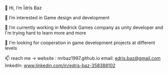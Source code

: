 👋 Hi, I’m Îdrîs Baz

👀 I’m interested in Game design and development

🌱 I’m currently working in Medrick Games company as unity developer and I'm trying hard to learn more and more

💞️ I'm looking for cooperation in game development projects at different levels

📫 reach me -> website : mrbaz1997.github.io email: edris.baz@gmail.com linkedIn: www.linkedin.com/in/edris-baz-358388102
